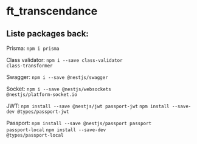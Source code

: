 # ft_transcendance

## Liste packages back:
Prisma:
<code>npm i prisma</code>

Class validator:
<code>npm i --save class-validator class-transformer</code>

Swagger:
<code>npm i --save @nestjs/swagger</code>

Socket:
<code>npm i --save @nestjs/websockets @nestjs/platform-socket.io</code>

JWT:
<code>npm install --save @nestjs/jwt passport-jwt</code>
<code>npm install --save-dev @types/passport-jwt</code>

Passport:
<code>npm install --save @nestjs/passport passport passport-local</code>
<code>npm install --save-dev @types/passport-local</code>

